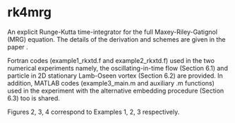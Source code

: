 # rk4mrg
An explicit Runge-Kutta time-integrator for the full Maxey-Riley-Gatignol (MRG) equation. The details of the derivation and schemes are given in the paper <paper>.

Fortran codes (example1_rkxtd.f and example2_rkxtd.f) used in the two numerical experiments namely, the oscillating-in-time flow (Section 6.1) and particle in 2D stationary Lamb-Oseen vortex (Section 6.2) are provided. In addition, MATLAB codes (example3_main.m and auxiliary .m functions) used in the experiment with the alternative embedding procedure (Section 6.3) too is shared.

Figures 2, 3, 4 correspond to Examples 1, 2, 3 respectively.
